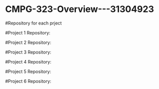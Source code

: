 # CMPG-323-Overview---31304923

#Repository for each prject

#Project 1 Repository:

#Project 2 Repository:

#Project 3 Repository:

#Project 4 Repository:

#Project 5 Repository:

#Project 6 Repository:
